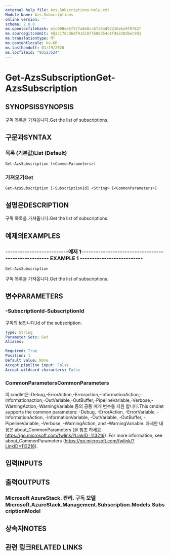 ```yaml
---
external help file: Azs.Subscriptions-help.xml
Module Name: Azs.Subscriptions
online version: ''
schema: 2.0.0
ms.openlocfilehash: e1c998ee5f577a8e8ccbfa64d92316e6a9f0782f
ms.sourcegitcommit: 4d2c178cd6df9151877b08d54c1f4a228dbec9d1
ms.translationtype: MT
ms.contentlocale: ko-KR
ms.lasthandoff: 01/29/2020
ms.locfileid: "93523524"
---
```

# <span data-ttu-id="4ba51-101">Get-AzsSubscription</span><span class="sxs-lookup"><span data-stu-id="4ba51-101">Get-AzsSubscription</span></span>

## <span data-ttu-id="4ba51-102">SYNOPSIS</span><span class="sxs-lookup"><span data-stu-id="4ba51-102">SYNOPSIS</span></span>
<span data-ttu-id="4ba51-103">구독 목록을 가져옵니다.</span><span class="sxs-lookup"><span data-stu-id="4ba51-103">Get the list of subscriptions.</span></span>

## <span data-ttu-id="4ba51-104">구문과</span><span class="sxs-lookup"><span data-stu-id="4ba51-104">SYNTAX</span></span>

### <span data-ttu-id="4ba51-105">목록 (기본값)</span><span class="sxs-lookup"><span data-stu-id="4ba51-105">List (Default)</span></span>
```
Get-AzsSubscription [<CommonParameters>]
```

### <span data-ttu-id="4ba51-106">가져오기</span><span class="sxs-lookup"><span data-stu-id="4ba51-106">Get</span></span>
```
Get-AzsSubscription [-SubscriptionId] <String> [<CommonParameters>]
```

## <span data-ttu-id="4ba51-107">설명은</span><span class="sxs-lookup"><span data-stu-id="4ba51-107">DESCRIPTION</span></span>
<span data-ttu-id="4ba51-108">구독 목록을 가져옵니다.</span><span class="sxs-lookup"><span data-stu-id="4ba51-108">Get the list of subscriptions.</span></span>

## <span data-ttu-id="4ba51-109">예제의</span><span class="sxs-lookup"><span data-stu-id="4ba51-109">EXAMPLES</span></span>

### <span data-ttu-id="4ba51-110">--------------------------예제 1--------------------------</span><span class="sxs-lookup"><span data-stu-id="4ba51-110">-------------------------- EXAMPLE 1 --------------------------</span></span>
```
Get-AzsSubscription
```

<span data-ttu-id="4ba51-111">구독 목록을 가져옵니다.</span><span class="sxs-lookup"><span data-stu-id="4ba51-111">Get the list of subscriptions.</span></span>

## <span data-ttu-id="4ba51-112">변수</span><span class="sxs-lookup"><span data-stu-id="4ba51-112">PARAMETERS</span></span>

### <span data-ttu-id="4ba51-113">-SubscriptionId</span><span class="sxs-lookup"><span data-stu-id="4ba51-113">-SubscriptionId</span></span>
<span data-ttu-id="4ba51-114">구독의 Id입니다.</span><span class="sxs-lookup"><span data-stu-id="4ba51-114">Id of the subscription.</span></span>

```yaml
Type: String
Parameter Sets: Get
Aliases: 

Required: True
Position: 1
Default value: None
Accept pipeline input: False
Accept wildcard characters: False
```

### <span data-ttu-id="4ba51-115">CommonParameters</span><span class="sxs-lookup"><span data-stu-id="4ba51-115">CommonParameters</span></span>
<span data-ttu-id="4ba51-116">이 cmdlet은-Debug,-ErrorAction,-Erroraction,-InformationAction,-Informationaction,-OutVariable,-OutBuffer,-PipelineVariable,-Verbose,-WarningAction,-WarningVariable 등의 공통 매개 변수를 지원 합니다.</span><span class="sxs-lookup"><span data-stu-id="4ba51-116">This cmdlet supports the common parameters: -Debug, -ErrorAction, -ErrorVariable, -InformationAction, -InformationVariable, -OutVariable, -OutBuffer, -PipelineVariable, -Verbose, -WarningAction, and -WarningVariable.</span></span> <span data-ttu-id="4ba51-117">자세한 내용은 about_CommonParameters (을 참조 하세요 https://go.microsoft.com/fwlink/?LinkID=113216) .</span><span class="sxs-lookup"><span data-stu-id="4ba51-117">For more information, see about_CommonParameters (https://go.microsoft.com/fwlink/?LinkID=113216).</span></span>

## <span data-ttu-id="4ba51-118">입력</span><span class="sxs-lookup"><span data-stu-id="4ba51-118">INPUTS</span></span>

## <span data-ttu-id="4ba51-119">출력</span><span class="sxs-lookup"><span data-stu-id="4ba51-119">OUTPUTS</span></span>

### <span data-ttu-id="4ba51-120">Microsoft AzureStack. 관리. 구독 모델</span><span class="sxs-lookup"><span data-stu-id="4ba51-120">Microsoft.AzureStack.Management.Subscription.Models.SubscriptionModel</span></span>

## <span data-ttu-id="4ba51-121">상속자</span><span class="sxs-lookup"><span data-stu-id="4ba51-121">NOTES</span></span>

## <span data-ttu-id="4ba51-122">관련 링크</span><span class="sxs-lookup"><span data-stu-id="4ba51-122">RELATED LINKS</span></span>

